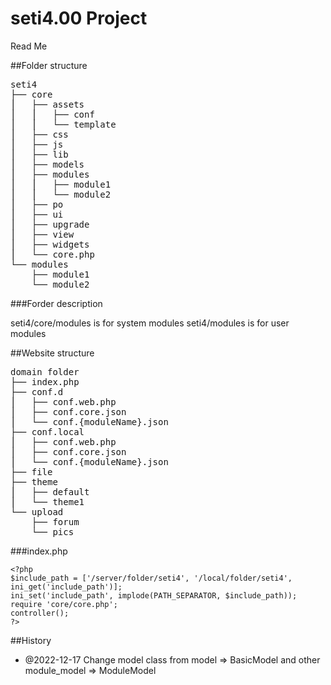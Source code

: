 # seti4.00 Project

Read Me

##Folder structure

<pre>
seti4
├── core
⎪   ├── assets
⎪   ⎪   ├── conf
⎪   ⎪   └── template
⎪   ├── css
⎪   ├── js
⎪   ├── lib
⎪   ├── models
⎪   ├── modules
⎪   ⎪   ├── module1
⎪   ⎪   └── module2
⎪   ├── po
⎪   ├── ui
⎪   ├── upgrade
⎪   ├── view
⎪   ├── widgets
⎪   └── core.php
└── modules
    ├── module1
    └── module2
</pre>

###Forder description

seti4/core/modules is for system modules
seti4/modules is for user modules

##Website structure
<pre>
domain folder
├── index.php
├── conf.d
⎪   ├── conf.web.php
⎪   ├── conf.core.json
⎪   └── conf.{moduleName}.json
├── conf.local
⎪   ├── conf.web.php
⎪   ├── conf.core.json
⎪   └── conf.{moduleName}.json
├── file
├── theme
⎪   ├── default
⎪   └── theme1
└── upload
    ├── forum
    └── pics
</pre>

###index.php
```
<?php
$include_path = ['/server/folder/seti4', '/local/folder/seti4', ini_get('include_path')];
ini_set('include_path', implode(PATH_SEPARATOR, $include_path));
require 'core/core.php';
controller();
?>
```
##History
- @2022-12-17 Change model class from model => BasicModel and other module_model => ModuleModel
